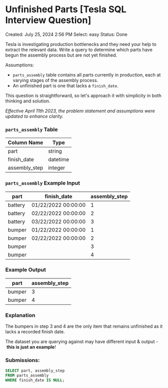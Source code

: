 # Unfinished Parts [Tesla SQL Interview Question]

Created: July 25, 2024 2:56 PM
Select: easy
Status: Done

Tesla is investigating production bottlenecks and they need your help to extract the relevant data. Write a query to determine which parts have begun the assembly process but are not yet finished.

Assumptions:

- `parts_assembly` table contains all parts currently in production, each at varying stages of the assembly process.
- An unfinished part is one that lacks a `finish_date`.

This question is straightforward, so let's approach it with simplicity in both thinking and solution.

*Effective April 11th 2023, the problem statement and assumptions were updated to enhance clarity.*

### **`parts_assembly` Table**

| Column Name | Type |
| --- | --- |
| part | string |
| finish_date | datetime |
| assembly_step | integer |

### **`parts_assembly` Example Input**

| part | finish_date | assembly_step |
| --- | --- | --- |
| battery | 01/22/2022 00:00:00 | 1 |
| battery | 02/22/2022 00:00:00 | 2 |
| battery | 03/22/2022 00:00:00 | 3 |
| bumper | 01/22/2022 00:00:00 | 1 |
| bumper | 02/22/2022 00:00:00 | 2 |
| bumper |  | 3 |
| bumper |  | 4 |

### **Example Output**

| part | assembly_step |
| --- | --- |
| bumper | 3 |
| bumper | 4 |

### **Explanation**

The bumpers in step 3 and 4 are the only item that remains unfinished as it lacks a recorded finish date.

The dataset you are querying against may have different input & output - **this is just an example**!

### **Submissions:**

```sql
SELECT part, assembly_step
FROM parts_assembly
WHERE finish_date IS NULL;
```
